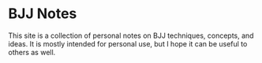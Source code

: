 # BJJ Notes

This site is a collection of personal notes on BJJ techniques, concepts, and ideas.
It is mostly intended for personal use, but I hope it can be useful to others as well.
